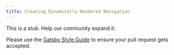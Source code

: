 ```yaml
---
title: Creating Dynamically-Rendered Navigation
---
```


This is a stub. Help our community expand it.

Please use the [Gatsby Style Guide](https://www.gatsbyjs.org/docs/gatsby-style-guide/#where-to-get-help) to ensure your pull request gets accepted.
